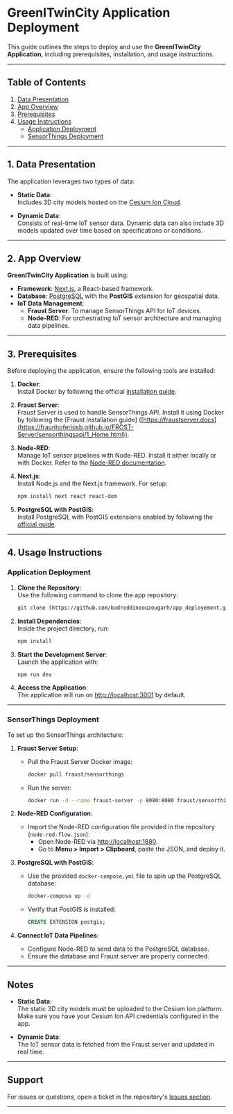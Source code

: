 
# GreenITwinCity Application Deployment

This guide outlines the steps to deploy and use the **GreenITwinCity Application**, including prerequisites, installation, and usage instructions.

---

## Table of Contents

1. [Data Presentation](#1-data-presentation)  
2. [App Overview](#2-app-overview)  
3. [Prerequisites](#3-prerequisites)  
4. [Usage Instructions](#4-usage-instructions)  
   - [Application Deployment](#application-deployment)  
   - [SensorThings Deployment](#sensorthings-deployment)  

---

## 1. Data Presentation

The application leverages two types of data:

- **Static Data**:  
  Includes 3D city models hosted on the [Cesium Ion Cloud](https://cesium.com/cesium-ion/).
  
- **Dynamic Data**:  
  Consists of real-time IoT sensor data. Dynamic data can also include 3D models updated over time based on specifications or conditions.

---

## 2. App Overview

**GreenITwinCity Application** is built using:

- **Framework**: [Next.js](https://nextjs.org/), a React-based framework.  
- **Database**: [PostgreSQL](https://www.postgresql.org/) with the **PostGIS** extension for geospatial data.  
- **IoT Data Management**:  
  - **Fraust Server**: To manage SensorThings API for IoT devices.  
  - **Node-RED**: For orchestrating IoT sensor architecture and managing data pipelines.  

---

## 3. Prerequisites

Before deploying the application, ensure the following tools are installed:

1. **Docker**:  
   Install Docker by following the official [installation guide](https://docs.docker.com/get-docker/).

2. **Fraust Server**:  
   Fraust Server is used to handle SensorThings API. Install it using Docker by following the [Fraust installation guide] ([https://fraustserver.docs](https://fraunhoferiosb.github.io/FROST-Server/sensorthingsapi/1_Home.html)).

3. **Node-RED**:  
   Manage IoT sensor pipelines with Node-RED. Install it either locally or with Docker. Refer to the [Node-RED documentation](https://nodered.org/docs/getting-started/).

4. **Next.js**:  
   Install Node.js and the Next.js framework. For setup:
   ```bash
   npm install next react react-dom
   ```

5. **PostgreSQL with PostGIS**:  
   Install PostgreSQL with PostGIS extensions enabled by following the [official guide](https://postgis.net/install/).

---

## 4. Usage Instructions

### Application Deployment

1. **Clone the Repository**:  
   Use the following command to clone the app repository:
   ```bash
   git clone (https://github.com/badreddineouzougarh/app_deployement.git)
   ```

2. **Install Dependencies**:  
   Inside the project directory, run:
   ```bash
   npm install
   ```

3. **Start the Development Server**:  
   Launch the application with:
   ```bash
   npm run dev
   ```

4. **Access the Application**:  
   The application will run on [http://localhost:3001](http://localhost:3001) by default.

---

### SensorThings Deployment

To set up the SensorThings architecture:

1. **Fraust Server Setup**:
   - Pull the Fraust Server Docker image:
     ```bash
     docker pull fraust/sensorthings
     ```
   - Run the server:
     ```bash
     docker run -d --name fraust-server -p 8080:8080 fraust/sensorthings
     ```

2. **Node-RED Configuration**:
   - Import the Node-RED configuration file provided in the repository (`node-red-flow.json`):
     - Open Node-RED via [http://localhost:1880](http://localhost:1880).
     - Go to **Menu > Import > Clipboard**, paste the JSON, and deploy it.

3. **PostgreSQL with PostGIS**:
   - Use the provided `docker-compose.yml` file to spin up the PostgreSQL database:
     ```bash
     docker-compose up -d
     ```
   - Verify that PostGIS is installed:
     ```sql
     CREATE EXTENSION postgis;
     ```

4. **Connect IoT Data Pipelines**:  
   - Configure Node-RED to send data to the PostgreSQL database.
   - Ensure the database and Fraust server are properly connected.

---

## Notes

- **Static Data**:  
  The static 3D city models must be uploaded to the Cesium Ion platform. Make sure you have your Cesium Ion API credentials configured in the app.

- **Dynamic Data**:  
  The IoT sensor data is fetched from the Fraust server and updated in real time.

---

## Support

For issues or questions, open a ticket in the repository's [Issues section](<repository-link/issues>). 

--- 

